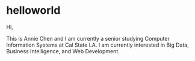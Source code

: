 # helloworld

Hi,

This is Annie Chen and I am currently a senior studying Computer Information Systems at Cal State LA. I am currently interested in Big Data, Business Intelligence, and Web Development.

